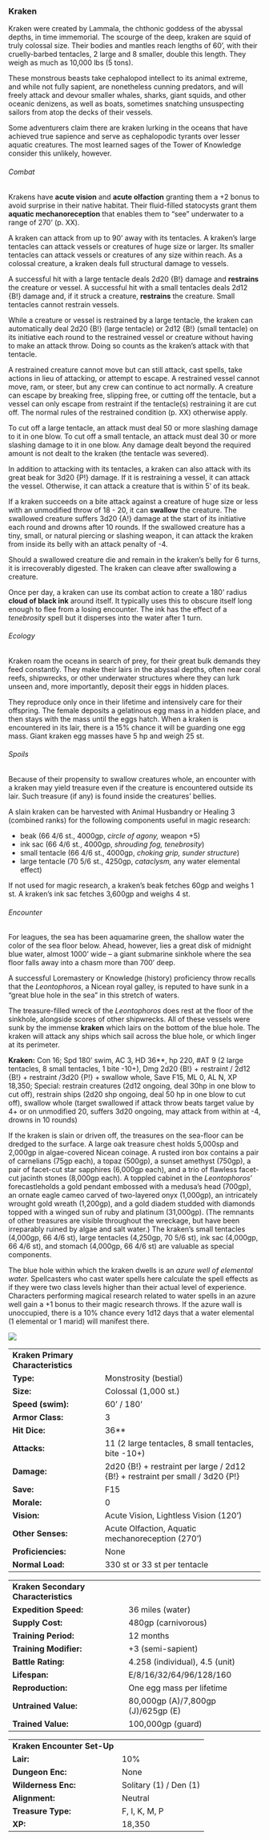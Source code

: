 ### Kraken

Kraken were created by Lammala, the chthonic goddess of the abyssal depths, in time immemorial. The scourge of the deep, kraken are squid of truly colossal size. Their bodies and mantles reach lengths of 60’, with their cruelly-barbed tentacles, 2 large and 8 smaller, double this length. They weigh as much as 10,000 lbs (5 tons).

These monstrous beasts take cephalopod intellect to its animal extreme, and while not fully sapient, are nonetheless cunning predators, and will freely attack and devour smaller whales, sharks, giant squids, and other oceanic denizens, as well as boats, sometimes snatching unsuspecting sailors from atop the decks of their vessels.

Some adventurers claim there are kraken lurking in the oceans that have achieved true sapience and serve as cephalopodic tyrants over lesser aquatic creatures. The most learned sages of the Tower of Knowledge consider this unlikely, however.

###### Combat

Krakens have **acute vision** and **acute olfaction** granting them a +2 bonus to avoid surprise in their native habitat. Their fluid-filled statocysts grant them **aquatic mechanoreception** that enables them to “see” underwater to a range of 270’ (p. XX).

A kraken can attack from up to 90’ away with its tentacles. A kraken’s large tentacles can attack vessels or creatures of huge size or larger. Its smaller tentacles can attack vessels or creatures of any size within reach. As a colossal creature, a kraken deals full structural damage to vessels.

A successful hit with a large tentacle deals 2d20 {B!} damage and **restrains** the creature or vessel. A successful hit with a small tentacles deals 2d12 {B!} damage and, if it struck a creature, **restrains** the creature. Small tentacles cannot restrain vessels.

While a creature or vessel is restrained by a large tentacle, the kraken can automatically deal 2d20 {B!} (large tentacle) or 2d12 {B!} (small tentacle) on its initiative each round to the restrained vessel or creature without having to make an attack throw. Doing so counts as the kraken’s attack with that tentacle.

A restrained creature cannot move but can still attack, cast spells, take actions in lieu of attacking, or attempt to escape. A restrained vessel cannot move, ram, or steer, but any crew can continue to act normally. A creature can escape by breaking free, slipping free, or cutting off the tentacle, but a vessel can only escape from restraint if the tentacle(s) restraining it are cut off. The normal rules of the restrained condition (p. XX) otherwise apply.

To cut off a large tentacle, an attack must deal 50 or more slashing damage to it in one blow. To cut off a small tentacle, an attack must deal 30 or more slashing damage to it in one blow. Any damage dealt beyond the required amount is not dealt to the kraken (the tentacle was severed).

In addition to attacking with its tentacles, a kraken can also attack with its great beak for 3d20 {P!} damage. If it is restraining a vessel, it can attack the vessel. Otherwise, it can attack a creature that is within 5’ of its beak.

If a kraken succeeds on a bite attack against a creature of huge size or less with an unmodified throw of 18 - 20, it can **swallow** the creature. The swallowed creature suffers 3d20 {A!} damage at the start of its initiative each round and drowns after 10 rounds. If the swallowed creature has a tiny, small, or natural piercing or slashing weapon, it can attack the kraken from inside its belly with an attack penalty of -4.

Should a swallowed creature die and remain in the kraken’s belly for 6 turns, it is irrecoverably digested. The kraken can cleave after swallowing a creature.

Once per day, a kraken can use its combat action to create a 180' radius **cloud of black ink** around itself. It typically uses this to obscure itself long enough to flee from a losing encounter. The ink has the effect of a *tenebrosity* spell but it disperses into the water after 1 turn.

###### Ecology

Kraken roam the oceans in search of prey, for their great bulk demands they feed constantly. They make their lairs in the abyssal depths, often near coral reefs, shipwrecks, or other underwater structures where they can lurk unseen and, more importantly, deposit their eggs in hidden places.

They reproduce only once in their lifetime and intensively care for their offspring. The female deposits a gelatinous egg mass in a hidden place, and then stays with the mass until the eggs hatch. When a kraken is encountered in its lair, there is a 15% chance it will be guarding one egg mass. Giant kraken egg masses have 5 hp and weigh 25 st.

###### Spoils

Because of their propensity to swallow creatures whole, an encounter with a kraken may yield treasure even if the creature is encountered outside its lair. Such treasure (if any) is found inside the creatures’ bellies.

A slain kraken can be harvested with Animal Husbandry or Healing 3 (combined ranks) for the following components useful in magic research:

* beak (66 4/6 st., 4000gp, *circle of agony,* weapon +5)
* ink sac (66 4/6 st., 4000gp, *shrouding fog, tenebrosity*)
* small tentacle (66 4/6 st., 4000gp, *choking grip, sunder structure*)
* large tentacle (70 5/6 st., 4250gp, *cataclysm,* any water elemental effect)

If not used for magic research, a kraken’s beak fetches 60gp and weighs 1 st. A kraken’s ink sac fetches 3,600gp and weighs 4 st.

###### Encounter

For leagues, the sea has been aquamarine green, the shallow water the color of the sea floor below. Ahead, however, lies a great disk of midnight blue water, almost 1000’ wide – a giant submarine sinkhole where the sea floor falls away into a chasm more than 700’ deep.

A successful Loremastery or Knowledge (history) proficiency throw recalls that the *Leontophoros*, a Nicean royal galley, is reputed to have sunk in a “great blue hole in the sea” in this stretch of waters.

The treasure-filled wreck of the *Leontophoros* does rest at the floor of the sinkhole, alongside scores of other shipwrecks. All of these vessels were sunk by the immense **kraken** which lairs on the bottom of the blue hole. The kraken will attack any ships which sail across the blue hole, or which linger at its perimeter.

**Kraken:** Con 16; Spd 180’ swim, AC 3, HD 36\*\*, hp 220, #AT 9 (2 large tentacles, 8 small tentacles, 1 bite -10+), Dmg 2d20 {B!} + restraint / 2d12 {B!} + restraint /3d20 {P!} + swallow whole, Save F15, ML 0, AL N, XP 18,350; Special: restrain creatures (2d12 ongoing, deal 30hp in one blow to cut off), restrain ships (2d20 shp ongoing, deal 50 hp in one blow to cut off), swallow whole (target swallowed if attack throw beats target value by 4+ or on unmodified 20, suffers 3d20 ongoing, may attack from within at -4, drowns in 10 rounds)

If the kraken is slain or driven off, the treasures on the sea-floor can be dredged to the surface. A large oak treasure chest holds 5,000sp and 2,000gp in algae-covered Nicean coinage. A rusted iron box contains a pair of carnelians (75gp each), a topaz (500gp), a sunset amethyst (750gp), a pair of facet-cut star sapphires (6,000gp each), and a trio of flawless facet-cut jacinth stones (8,000gp each). A toppled cabinet in the *Leontophoros*’ forecastleholds a gold pendant embossed with a medusa’s head (700gp), an ornate eagle cameo carved of two-layered onyx (1,000gp), an intricately wrought gold wreath (1,200gp), and a gold diadem studded with diamonds topped with a winged sun of ruby and platinum (31,000gp). (The remnants of other treasures are visible throughout the wreckage, but have been irreparably ruined by algae and salt water.) The kraken’s small tentacles (4,000gp, 66 4/6 st), large tentacles (4,250gp, 70 5/6 st), ink sac (4,000gp, 66 4/6 st), and stomach (4,000gp, 66 4/6 st) are valuable as special components.

The blue hole within which the kraken dwells is an *azure well of elemental water.* Spellcasters who cast water spells here calculate the spell effects as if they were two class levels higher than their actual level of experience. Characters performing magical research related to water spells in an azure well gain a +1 bonus to their magic research throws. If the azure wall is unoccupied, there is a 10% chance every 1d12 days that a water elemental (1 elemental or 1 marid) will manifest there.

![](data:image/png;base64...)

|  |  |
| --- | --- |
| **Kraken Primary Characteristics** | |
| **Type:** | Monstrosity (bestial) |
| **Size:** | Colossal (1,000 st.) |
| **Speed (swim):** | 60’ / 180’ |
| **Armor Class:** | 3 |
| **Hit Dice:** | 36\*\* |
| **Attacks:** | 11 (2 large tentacles, 8 small tentacles, bite -10+) |
| **Damage:** | 2d20 {B!} + restraint per large / 2d12 {B!} + restraint per small / 3d20 {P!} |
| **Save:** | F15 |
| **Morale:** | 0 |
| **Vision:** | Acute Vision, Lightless Vision (120’) |
| **Other Senses:** | Acute Olfaction, Aquatic mechanoreception (270’) |
| **Proficiencies:** | None |
| **Normal Load:** | 330 st or 33 st per tentacle |

|  |  |
| --- | --- |
| **Kraken Secondary Characteristics** | |
| **Expedition Speed:** | 36 miles (water) |
| **Supply Cost:** | 480gp (carnivorous) |
| **Training Period:** | 12 months |
| **Training Modifier:** | +3 (semi-sapient) |
| **Battle Rating:** | 4.258 (individual), 4.5 (unit) |
| **Lifespan:** | E/8/16/32/64/96/128/160 |
| **Reproduction:** | One egg mass per lifetime |
| **Untrained Value:** | 80,000gp (A)/7,800gp (J)/625gp (E) |
| **Trained Value:** | 100,000gp (guard) |

|  |  |
| --- | --- |
| **Kraken Encounter Set-Up** | |
| **Lair:** | 10% |
| **Dungeon Enc:** | None |
| **Wilderness Enc:** | Solitary (1) / Den (1) |
| **Alignment:** | Neutral |
| **Treasure Type:** | F, I, K, M, P |
| **XP:** | 18,350 |

